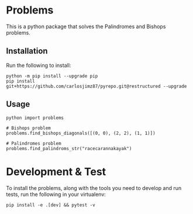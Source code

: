 # Problems

This is a python package that solves the Palindromes and Bishops problems.

## Installation

Run the following to install:

```
python -m pip install --upgrade pip
pip install git+https://github.com/carlosjimz87/pyrepo.git@restructured --upgrade
```

## Usage

```
python import problems

# Bishops problem
problems.find_bishops_diagonals([(0, 0), (2, 2), (1, 1)])

# Palindromes problem
problems.find_palindroms_str("racecarannakayak")
```

# Development & Test

To install the problems, along with the tools you need to develop and run tests, run the following in your virtualenv:

```
pip install -e .[dev] && pytest -v
```
